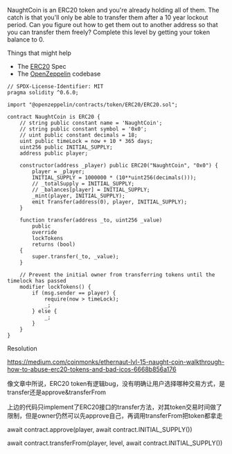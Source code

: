 NaughtCoin is an ERC20 token and you're already holding all of them. The catch is that you'll only be able to transfer them after a 10 year lockout period. Can you figure out how to get them out to another address so that you can transfer them freely? Complete this level by getting your token balance to 0.

 Things that might help

- The [ERC20](https://github.com/ethereum/EIPs/blob/master/EIPS/eip-20.md) Spec
- The [OpenZeppelin](https://github.com/OpenZeppelin/zeppelin-solidity/tree/master/contracts) codebase

```solidity
// SPDX-License-Identifier: MIT
pragma solidity ^0.6.0;

import "@openzeppelin/contracts/token/ERC20/ERC20.sol";

contract NaughtCoin is ERC20 {
    // string public constant name = 'NaughtCoin';
    // string public constant symbol = '0x0';
    // uint public constant decimals = 18;
    uint public timeLock = now + 10 * 365 days;
    uint256 public INITIAL_SUPPLY;
    address public player;

    constructor(address _player) public ERC20("NaughtCoin", "0x0") {
        player = _player;
        INITIAL_SUPPLY = 1000000 * (10**uint256(decimals()));
        // _totalSupply = INITIAL_SUPPLY;
        // _balances[player] = INITIAL_SUPPLY;
        _mint(player, INITIAL_SUPPLY);
        emit Transfer(address(0), player, INITIAL_SUPPLY);
    }

    function transfer(address _to, uint256 _value)
        public
        override
        lockTokens
        returns (bool)
    {
        super.transfer(_to, _value);
    }

    // Prevent the initial owner from transferring tokens until the timelock has passed
    modifier lockTokens() {
        if (msg.sender == player) {
            require(now > timeLock);
            _;
        } else {
            _;
        }
    }
}
```







Resolution

https://medium.com/coinmonks/ethernaut-lvl-15-naught-coin-walkthrough-how-to-abuse-erc20-tokens-and-bad-icos-6668b856a176

像文章中所说，ERC20 token有逻辑bug，没有明确让用户选择哪种交易方式，是transfer还是approve&transferFrom

上边的代码只implement了ERC20接口的transfer方法，对其token交易时间做了限制，但是owner仍然可以先approve自己，再调用transferFrom把token都拿走

await contract.approve(player, await contract.INITIAL_SUPPLY())

await contract.transferFrom(player, level, await contract.INITIAL_SUPPLY())



